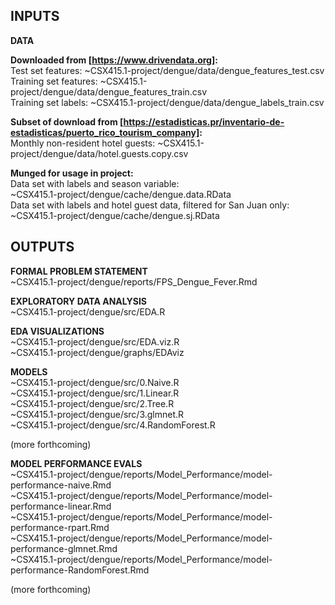 INPUTS
------

**DATA**

**Downloaded from [https://www.drivendata.org]:**  
Test set features: ~CSX415.1-project/dengue/data/dengue\_features\_test.csv  
Training set features: ~CSX415.1-project/dengue/data/dengue\_features\_train.csv  
Training set labels: ~CSX415.1-project/dengue/data/dengue\_labels\_train.csv  

**Subset of download from [https://estadisticas.pr/inventario-de-estadisticas/puerto_rico_tourism_company]:**  
Monthly non-resident hotel guests: ~CSX415.1-project/dengue/data/hotel.guests.copy.csv

**Munged for usage in project:**  
Data set with labels and season variable:  
~CSX415.1-project/dengue/cache/dengue.data.RData  
Data set with labels and hotel guest data, filtered for San Juan only:  
~CSX415.1-project/dengue/cache/dengue.sj.RData  

OUTPUTS
-------

**FORMAL PROBLEM STATEMENT**  
~CSX415.1-project/dengue/reports/FPS\_Dengue\_Fever.Rmd

**EXPLORATORY DATA ANALYSIS**  
~CSX415.1-project/dengue/src/EDA.R

**EDA VISUALIZATIONS**  
~CSX415.1-project/dengue/src/EDA.viz.R  
~CSX415.1-project/dengue/graphs/EDAviz

**MODELS**  
~CSX415.1-project/dengue/src/0.Naive.R  
~CSX415.1-project/dengue/src/1.Linear.R  
~CSX415.1-project/dengue/src/2.Tree.R  
~CSX415.1-project/dengue/src/3.glmnet.R  
~CSX415.1-project/dengue/src/4.RandomForest.R  

(more forthcoming)

**MODEL PERFORMANCE EVALS**  
~CSX415.1-project/dengue/reports/Model\_Performance/model-performance-naive.Rmd  
~CSX415.1-project/dengue/reports/Model\_Performance/model-performance-linear.Rmd  
~CSX415.1-project/dengue/reports/Model\_Performance/model-performance-rpart.Rmd  
~CSX415.1-project/dengue/reports/Model\_Performance/model-performance-glmnet.Rmd  
~CSX415.1-project/dengue/reports/Model\_Performance/model-performance-RandomForest.Rmd  

(more forthcoming)
